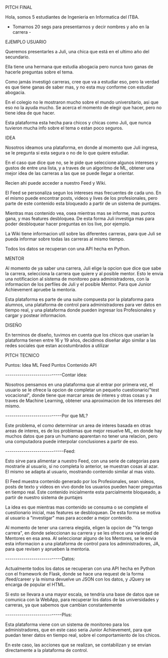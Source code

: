 PITCH FINAL

Hola, somos 5 estudiantes de Ingenieria en Informatica del ITBA.

- Tomarnos 20 segs para presentarnos y decir nombres y año en la carrera -

EJEMPLO USUARIO

Queremos presentarles a Juli, una chica que está en el ultimo año del secundario. 

Ella tiene una hermana que estudia abogacia pero nunca tuvo ganas de hacerle preguntas sobre el tema.

Como jamás investigó carreras, cree que va a estudiar eso, pero la verdad es que tiene ganas de saber mas, y no esta muy conforme con estudiar abogacia.

En el colegio no le mostraron mucho sobre el mundo universitario, asi que eso no la ayuda mucho. Se acerca el momento de elegir que hacer, pero no tiene idea de que hacer.

Esta plataforma esta hecha para chicos y chicas como Juli, que nunca tuvieron mucha info sobre el tema o estan poco seguros.

IDEA

Nosotros ideamos una plataforma, en donde al momento que Juli ingresa, se le pregunta si esta segura o no de lo que quiere estudiar.

En el caso que dice que no, se le pide que seleccione algunos intereses y gustos de entre una lista, y a traves de un algoritmo de ML, obtener una mejor idea de las carreras a las que se puede llegar a orientar.

Recien ahi puede acceder a nuestro Feed y Wiki. 

El Feed se personaliza segun los intereses mas frecuentes de cada uno. En el mismo puede encontrar posts, videos y lives de los profesionales, pero parte de este contenido esta bloqueado a partir de un sistema de puntajes.

Mientras mas contenido vea, osea mientras mas se informe, mas puntos gana, y mas features desbloquea. De esta forma Juli investiga mas para poder desbloquear hacer preguntas en los live, por ejemplo.

La Wiki tiene informacion util sobre las diferentes carreras, para que Juli se pueda informar sobre todas las carreras al mismo tiempo.

Todos los datos se recuperan con una API hecha en Python.

MENTOR

Al momento de ya saber una carrera, Juli elige la opcion que dice que sabe la carrera, selecciona la carrera que quiere y al posible mentor. Esto le envia una notificacion al sistema de monitoreo para administradores, con la informacion de los perfiles de Juli y el posible Mentor. Para que Junior Achievement apruebe la mentoria.

Esta plataforma es parte de una suite compuesta por la plataforma para alumnos, una plataforma de control para administradores para ver datos en tiempo real, y una plataforma donde pueden ingresar los Profesionales y cargar y postear informacion.

DISEÑO

En terminos de diseño, tuvimos en cuenta que los chicos que usarian la plataforma tienen entre 16 y 19 años, decidimos diseñar algo similar a las redes sociales que estan acostumbrados a utilizar



PITCH TECNICO

Puntos:
	Idea
	ML
	Feed
		Puntos
		Contenido
	API

----------------------------Contar idea:

Nosotros pensamos en una plataforma que al entrar por primera vez, el usuario se le ofrece la opcion de completar un pequeño cuestionario/"test vocacional", donde tiene que marcar areas de interes y otras cosas y a traves de Machine Learning, obtener una aproximacion de los intereses del mismo.

----------------------------Por que ML?

Este problema, el como determinar un area de interes basada en otras areas de interes, es de los problemas que mejor resuelve ML, en donde hay muchos datos que para un humano aparentan no tener una relacion, pero una computadora puede interpolar conclusiones a partir de eso.

-----------------------------Feed:

Esto sirve para alimentar a nuestro Feed, con una serie de categorias para mostrarle al usuario, si no completa lo anterior, se muestran cosas al azar. El mismo se adapta al usuario, mostrando contenido similar al mas visto.

El Feed muestra contenido generado por los Profesionales, sean videos, posts de texto y videos en vivo donde los usuarios pueden hacer preguntas en tiempo real. Este contenido inicialmente esta parcialmente bloqueado, a partir de nuestro sistema de puntajes

La idea es que mientras mas contenido se consuma o se complete el cuestionario inicial, mas features se desbloquean. De esta forma se motiva al usuario a "investigar" mas para acceder a mejor contenido.

Al momento de tener una carrera elegida, eligen la opcion de "Ya tengo carrera", en donde seleccionan su carrera y se les ofrece una variedad de Mentores en esa area. Al seleccionar alguno de los Mentores, se le envia esta informacion a una plataforma de control para los administradores, JA, para que revisen y aprueben la mentoria.

----------------------------Datos:

Actualmente todos los datos se recuperan con una API hecha en Python con el framework de Flask, donde se hace una request de la forma /feed/career y la misma devuelve un JSON con los datos, y JQuery se encarga de popular el HTML.

Si esto se llevara a una mayor escala, se tendria una base de datos que se comunica con la WebApp, para recuperar los datos de las universidades y carreras, ya que sabemos que cambian constantemente

----------------------------Plus:

Esta plataforma viene con un sistema de monitoreo para los administradores, que en este caso seria Junior Achievement, para que puedan tener datos en tiempo real, sobre el comportamiento de los chicos.

En este caso, las acciones que se realizan, se contabilizan y se envian directamente a la plataforma de control.



